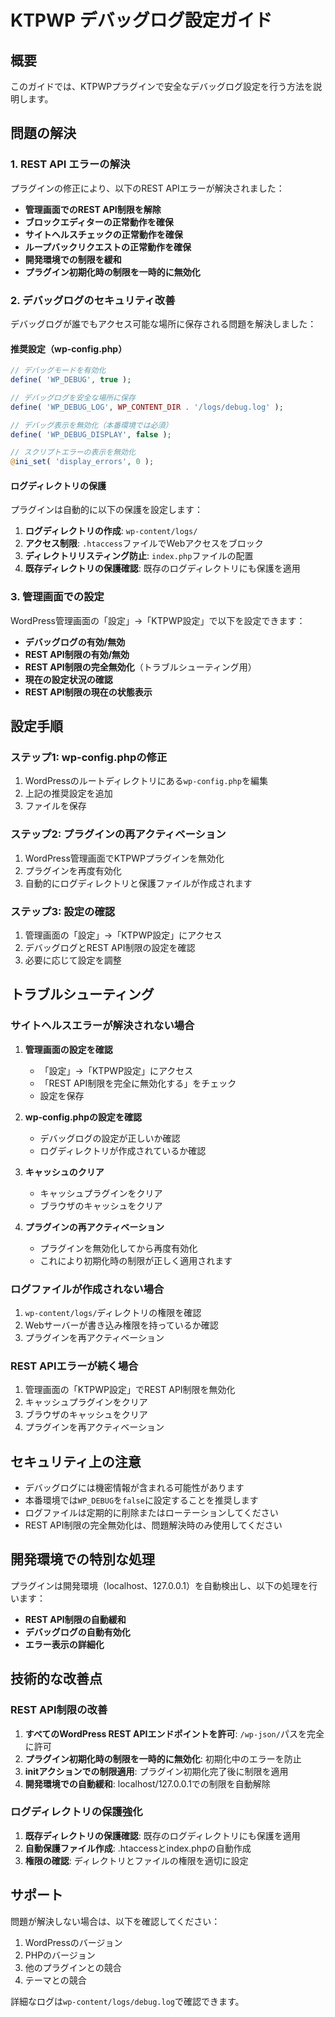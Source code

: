 # KTPWP デバッグログ設定ガイド

## 概要

このガイドでは、KTPWPプラグインで安全なデバッグログ設定を行う方法を説明します。

## 問題の解決

### 1. REST API エラーの解決

プラグインの修正により、以下のREST APIエラーが解決されました：

- **管理画面でのREST API制限を解除**
- **ブロックエディターの正常動作を確保**
- **サイトヘルスチェックの正常動作を確保**
- **ループバックリクエストの正常動作を確保**
- **開発環境での制限を緩和**
- **プラグイン初期化時の制限を一時的に無効化**

### 2. デバッグログのセキュリティ改善

デバッグログが誰でもアクセス可能な場所に保存される問題を解決しました：

#### 推奨設定（wp-config.php）

```php
// デバッグモードを有効化
define( 'WP_DEBUG', true );

// デバッグログを安全な場所に保存
define( 'WP_DEBUG_LOG', WP_CONTENT_DIR . '/logs/debug.log' );

// デバッグ表示を無効化（本番環境では必須）
define( 'WP_DEBUG_DISPLAY', false );

// スクリプトエラーの表示を無効化
@ini_set( 'display_errors', 0 );
```

#### ログディレクトリの保護

プラグインは自動的に以下の保護を設定します：

1. **ログディレクトリの作成**: `wp-content/logs/`
2. **アクセス制限**: `.htaccess`ファイルでWebアクセスをブロック
3. **ディレクトリリスティング防止**: `index.php`ファイルの配置
4. **既存ディレクトリの保護確認**: 既存のログディレクトリにも保護を適用

### 3. 管理画面での設定

WordPress管理画面の「設定」→「KTPWP設定」で以下を設定できます：

- **デバッグログの有効/無効**
- **REST API制限の有効/無効**
- **REST API制限の完全無効化**（トラブルシューティング用）
- **現在の設定状況の確認**
- **REST API制限の現在の状態表示**

## 設定手順

### ステップ1: wp-config.phpの修正

1. WordPressのルートディレクトリにある`wp-config.php`を編集
2. 上記の推奨設定を追加
3. ファイルを保存

### ステップ2: プラグインの再アクティベーション

1. WordPress管理画面でKTPWPプラグインを無効化
2. プラグインを再度有効化
3. 自動的にログディレクトリと保護ファイルが作成されます

### ステップ3: 設定の確認

1. 管理画面の「設定」→「KTPWP設定」にアクセス
2. デバッグログとREST API制限の設定を確認
3. 必要に応じて設定を調整

## トラブルシューティング

### サイトヘルスエラーが解決されない場合

1. **管理画面の設定を確認**
   - 「設定」→「KTPWP設定」にアクセス
   - 「REST API制限を完全に無効化する」をチェック
   - 設定を保存

2. **wp-config.phpの設定を確認**
   - デバッグログの設定が正しいか確認
   - ログディレクトリが作成されているか確認

3. **キャッシュのクリア**
   - キャッシュプラグインをクリア
   - ブラウザのキャッシュをクリア

4. **プラグインの再アクティベーション**
   - プラグインを無効化してから再度有効化
   - これにより初期化時の制限が正しく適用されます

### ログファイルが作成されない場合

1. `wp-content/logs/`ディレクトリの権限を確認
2. Webサーバーが書き込み権限を持っているか確認
3. プラグインを再アクティベーション

### REST APIエラーが続く場合

1. 管理画面の「KTPWP設定」でREST API制限を無効化
2. キャッシュプラグインをクリア
3. ブラウザのキャッシュをクリア
4. プラグインを再アクティベーション

## セキュリティ上の注意

- デバッグログには機密情報が含まれる可能性があります
- 本番環境では`WP_DEBUG`を`false`に設定することを推奨します
- ログファイルは定期的に削除またはローテーションしてください
- REST API制限の完全無効化は、問題解決時のみ使用してください

## 開発環境での特別な処理

プラグインは開発環境（localhost、127.0.0.1）を自動検出し、以下の処理を行います：

- **REST API制限の自動緩和**
- **デバッグログの自動有効化**
- **エラー表示の詳細化**

## 技術的な改善点

### REST API制限の改善

1. **すべてのWordPress REST APIエンドポイントを許可**: `/wp-json/`パスを完全に許可
2. **プラグイン初期化時の制限を一時的に無効化**: 初期化中のエラーを防止
3. **initアクションでの制限適用**: プラグイン初期化完了後に制限を適用
4. **開発環境での自動緩和**: localhost/127.0.0.1での制限を自動解除

### ログディレクトリの保護強化

1. **既存ディレクトリの保護確認**: 既存のログディレクトリにも保護を適用
2. **自動保護ファイル作成**: .htaccessとindex.phpの自動作成
3. **権限の確認**: ディレクトリとファイルの権限を適切に設定

## サポート

問題が解決しない場合は、以下を確認してください：

1. WordPressのバージョン
2. PHPのバージョン
3. 他のプラグインとの競合
4. テーマとの競合

詳細なログは`wp-content/logs/debug.log`で確認できます。 